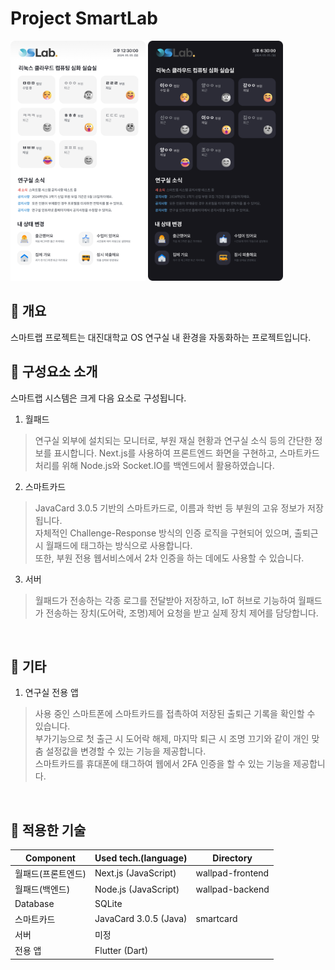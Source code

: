Project SmartLab
===

<div>
<img src="preview1.png" width="216" height="384">
<img src="preview2.png" width="216" height="384">
</div>

📌 개요
---
스마트랩 프로젝트는 대진대학교 OS 연구실 내 환경을 자동화하는 프로젝트입니다.
<br>


📌 구성요소 소개
---
스마트랩 시스템은 크게 다음 요소로 구성됩니다.

1. 월패드
> 연구실 외부에 설치되는 모니터로, 부원 재실 현황과 연구실 소식 등의 간단한 정보를 표시합니다.
> Next.js를 사용하여 프론트엔드 화면을 구현하고, 스마트카드 처리를 위해 Node.js와 Socket.IO를 백엔드에서 활용하였습니다. 
2. 스마트카드
> JavaCard 3.0.5 기반의 스마트카드로, 이름과 학번 등 부원의 고유 정보가 저장됩니다.<br>
> 자체적인 Challenge-Response 방식의 인증 로직을 구현되어 있으며, 출퇴근시 월패드에 태그하는 방식으로 사용합니다.<br>
> 또한, 부원 전용 웹서비스에서 2차 인증을 하는 데에도 사용할 수 있습니다. 
3. 서버
> 월패드가 전송하는 각종 로그를 전달받아 저장하고, IoT 허브로 기능하여 월패드가 전송하는 장치(도어락, 조명)제어 요청을 받고 실제 장치 제어를 담당합니다.<br>
<br>

📌 기타
---

1. 연구실 전용 앱
> 사용 중인 스마트폰에 스마트카드를 접촉하여 저장된 출퇴근 기록을 확인할 수 있습니다.<br>
> 부가기능으로 첫 출근 시 도어락 해제, 마지막 퇴근 시 조명 끄기와 같이 개인 맞춤 설정값을 변경할 수 있는 기능을 제공합니다.<br>
> 스마트카드를 휴대폰에 태그하여 웹에서 2FA 인증을 할 수 있는 기능을 제공합니다.
<br>

📌 적용한 기술
---

|Component|Used tech.(language)|Directory|
|------|------|-----|
|월패드(프론트엔드)|Next.js (JavaScript)|wallpad-frontend|
|월패드(백엔드)|Node.js (JavaScript)|wallpad-backend|
|Database|SQLite|
|스마트카드|JavaCard 3.0.5 (Java)|smartcard|
|서버|미정||
|전용 앱|Flutter (Dart)||
